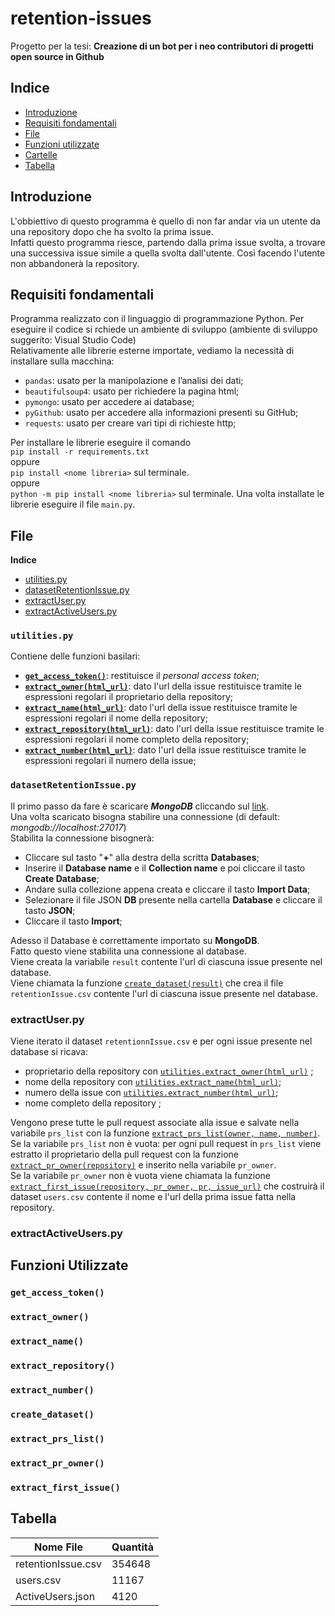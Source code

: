 # retention-issues
Progetto per la tesi: **Creazione di un bot per i neo contributori di progetti open source in Github**   

## Indice
 - [Introduzione](#Introduzione)
 - [Requisiti fondamentali](#Requisiti-fondamentali)
 - [File](#File)
 - [Funzioni utilizzate](#Funzioni-utilizzate)
 - [Cartelle](#cartelle)
 - [Tabella](#Tabella)
 
## Introduzione
L'obbiettivo di questo programma è quello di non far andar via un utente da una repository dopo che ha svolto la prima issue.  
Infatti questo programma riesce, partendo dalla prima issue svolta, a trovare una successiva issue simile a quella svolta dall'utente. Così facendo l'utente non abbandonerà la repository.  
 
## Requisiti fondamentali
Programma realizzato con il linguaggio di programmazione Python. Per eseguire il codice si rchiede un ambiente di sviluppo (ambiente di sviluppo suggerito: Visual Studio Code)  
Relativamente alle librerie esterne importate, vediamo la necessità di installare sulla macchina:
* `pandas`: usato per la manipolazione e l’analisi dei dati;
* `beautifulsoup4`: usato per richiedere la pagina html;
* `pymongo`: usato per accedere ai database;
* `pyGithub`: usato per accedere alla informazioni presenti su GitHub;
* `requests`: usato per creare vari tipi di richieste http;   

Per installare le librerie eseguire il comando  
`pip install -r requirements.txt`  
oppure  
`pip install <nome libreria>` sul terminale.  
oppure  
`python -m pip install <nome libreria>` sul terminale. 
Una volta installate le librerie eseguire il file `main.py`.
 
## File  
 **Indice**  
 - [utilities.py](#utilitiespy)
 - [datasetRetentionIssue.py](#datasetretentionissuepy)
 - [extractUser.py](#extractuserpy)
 - [extractActiveUsers.py](#extractactiveuserspy)
 
### **`utilities.py`**   
  Contiene delle funzioni basilari:  
   * **[`get_access_token()`](#get_access_token)**: restituisce il *personal access token*;
   * **[`extract_owner(html_url)`](#extract_owner)**: dato l'url della issue restituisce tramite le espressioni regolari il proprietario della repository;
   * **[`extract_name(html_url)`](#extract_name)**: dato l'url della issue restituisce tramite le espressioni regolari il nome della repository;
   * **[`extract_repository(html_url)`](#extract_repository)**: dato l'url della issue restituisce tramite le espressioni regolari il nome completo della repository;
   * **[`extract_number(html_url)`](#extract_numberh)**: dato l'url della issue restituisce tramite le espressioni regolari il numero della issue;  
### **`datasetRetentionIssue.py`**  
  Il primo passo da fare è scaricare ***MongoDB*** cliccando sul [link](https://www.mongodb.com/try/download/community).  
Una volta scaricato bisogna stabilire una connessione (di default: *mongodb://localhost:27017*)  
Stabilita la connessione bisognerà:  
  * Cliccare sul tasto "**+**" alla destra della scritta **Databases**;    
  * Inserire il **Database name** e il **Collection name** e poi cliccare il tasto **Create Database**;    
  * Andare sulla collezione appena creata e cliccare il tasto **Import Data**;    
  * Selezionare il file JSON **DB** presente nella cartella **Database** e cliccare il tasto **JSON**;   
  * Cliccare il tasto **Import**;

  Adesso il Database è correttamente importato su **MongoDB**.  
  Fatto questo viene stabilita una connessione al database.  
  Viene creata la variabile `result` contente l'url di ciascuna issue presente nel database.  
  Viene chiamata la funzione [`create_dataset(result)`](#create_dataset) che crea il file `retentionIssue.csv` contente l'url di ciascuna issue presente nel database.
### **extractUser.py**  
  Viene iterato il dataset `retentionnIssue.csv` e per ogni issue presente nel database si ricava:  
   * proprietario della repository con [`utilities.extract_owner(html_url)`](#extract_owner) ;    
   * nome della repository con [`utilities.extract_name(html_url)`](#extract_name);  
   * numero della issue con [`utilities.extract_number(html_url)`](#extract_number);  
   * nome completo della repository ;

 Vengono prese tutte le pull request associate alla issue e salvate nella variabile `prs_list` con la funzione [`extract_prs_list(owner, name, number)`](#extract_prs_list).  
 Se la variabile `prs_list` non è vuota: per ogni pull request in `prs_list` viene estratto il proprietario della pull request con la funzione [`extract_pr_owner(repository)`](#extract_pr_owner) e inserito nella variabile `pr_owner`.  
 Se la variabile `pr_owner` non è vuota viene chiamata la funzione [`extract_first_issue(repository, pr_owner, pr, issue_url)`](#extract_first_issue) che costruirà il dataset `users.csv` contente il nome e l'url della prima issue fatta nella repository.  
### **extractActiveUsers.py**
  

## Funzioni Utilizzate
### `get_access_token()`
### `extract_owner()`
### `extract_name()`
### `extract_repository()`
### `extract_number()`
### `create_dataset()`
### `extract_prs_list()`
### `extract_pr_owner()`
### `extract_first_issue()`

## Tabella
| **Nome File** | **Quantità** |
|-----------|---------|
| retentionIssue.csv | 354648 |  
| users.csv | 11167 |
| ActiveUsers.json|  4120  |  
